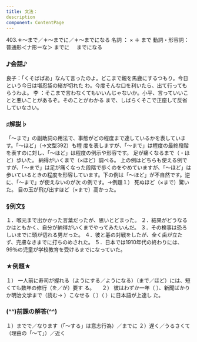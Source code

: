 ```yaml
---
title: 文法：
description
component: ContentPage
---
```



403.＊～まで／＊～までに／＊～までになる
名詞 ： × ＋ まで
動詞・形容詞：普通形＜ナ形ーな＞ までに
    までになる
### ♪会話♪
良子：「くそばばあ」なんて言ったのよ。どこまで親を馬鹿にするつもり。今日という今日は堪忍袋の緒が切れた わ。今度そんな口を利いたら、出て行ってもらうわよ。
李 ：そこまで言わなくてもいいんじゃないか。小平、言っていいことと悪いことがあるぞ。そのことがわかる まで、しばらくそこで正座して反省していなさい。
### ♯解説♭
「～まで」の副助詞の用法で、事態がどの程度まで達しているかを表しています。「～ほど」（→文型392）も程 度を表しますが、「～まで」は程度の最終段階を表すのに対し、「～ほど」は程度の例示や形容です。
足が痛くなるまで（・ほど）歩いた。 納得がいくまで（×ほど）調べる。
上の例はどちらも使える例ですが、「～まで」は足が痛くなった段階で歩くのをやめていますが、「～ほど」は 歩いているときの程度を形容しています。下の例は「～ほど」が不自然です。逆に、「～まで」が使えないのが次 の例です。→例題１）
死ぬほど（×まで）驚いた。 目の玉が飛び出すほど（×まで）高かった。
### §例文§
１．喉元まで出かかった言葉だったが、思いとどまった。
２．結果がどうなるかはともかく、自分が納得がいくまでやってみたいんだ。
３．その検事は恐ろしいまでに頭が切れる男だった。
４．彼と碁の対戦をしたが、全く歯が立たず、完膚なきまでに打ちのめされた。
５．日本では1910年代の終わりには、99％の児童が学校教育を受けるまでになっていた。
### ★例題★
１） 一人前に寿司が握れる（ようにする／ようになる）（まで／ほど）には、短くても数年の修行（を／が）要す
る。    
２） 彼はわずか一年（ ）、新聞ばかりか明治文学まで（読む→ ）こなせる（ ）（ ）に日本語が上達し
た。    
### (^^)前課の解答(^^)
１）までで／なります（「～する」は意志行為）／までに
２）遅く／うるさくて（理由の「～て」）／近く
